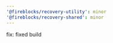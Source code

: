 ```yaml
---
'@fireblocks/recovery-utility': minor
'@fireblocks/recovery-shared': minor
---
```


fix: fixed build
